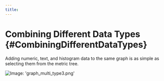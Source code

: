 ```yaml
---
title:
---
```


# Combining Different Data Types {#CombiningDifferentDataTypes}

Adding numeric, text, and histogram data to the same graph is as simple as selecting them from the metric tree.

![Image: 'graph_multi_type3.png'](/images/circonus/graph_multi_type3.png)
